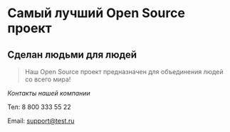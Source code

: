 # Самый лучший Open Source проект

## Сделан людьми для людей

> Наш Open Source проект предназначен для объединения людей со всего мира!

_Контакты нашей компании_

Тел: 8 800 333 55 22

Email: support@test.ru
